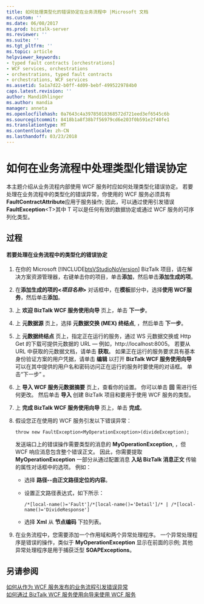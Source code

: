 ```yaml
---
title: 如何处理类型化的错误协定在业务流程中 |Microsoft 文档
ms.custom: ''
ms.date: 06/08/2017
ms.prod: biztalk-server
ms.reviewer: ''
ms.suite: ''
ms.tgt_pltfrm: ''
ms.topic: article
helpviewer_keywords:
- typed fault contracts [orchestrations]
- WCF services, orchestrations
- orchestrations, typed fault contracts
- orchestrations, WCF services
ms.assetid: 5a1a7d22-b0ff-4d09-bebf-4995229784b0
caps.latest.revision: ''
author: MandiOhlinger
ms.author: mandia
manager: anneta
ms.openlocfilehash: 0a7643c4a39785018368572d721eed3ef6545c6b
ms.sourcegitcommit: 8418b1a8f38b7f56979cd6e203f0b591e2f40fe1
ms.translationtype: MT
ms.contentlocale: zh-CN
ms.lasthandoff: 03/23/2018
---
```

# <a name="how-to-handle-typed-fault-contracts-in-orchestrations"></a>如何在业务流程中处理类型化错误协定
本主题介绍从业务流程内部使用 WCF 服务时应如何处理类型化错误协定。 若要处理在业务流程中的类型化的错误异常，你使用的 WCF 服务必须具有**FaultContractAttribute**应用于服务操作; 因此，可以通过使用引发错误**FaultException**\<T\>其中 T 可以是任何有效的数据协定或通过 WCF 服务的可序列化类型。  
  
## <a name="procedures"></a>过程  
  
#### <a name="to-handle-typed-fault-contracts-in-orchestrations"></a>若要处理在业务流程中的类型化的错误协定  
  
1.  在你的 Microsoft [!INCLUDE[btsVStudioNoVersion](../includes/btsvstudionoversion-md.md)] BizTalk 项目，请在解决方案资源管理器，右键单击你的项目，单击**添加**，然后单击**添加生成的项**。  
  
2.  在**添加生成的项的\<***项目名称***\>** 对话框中，在**模板**部分中，选择**使用 WCF服务**，然后单击**添加**。  
  
3.  上 **欢迎 BizTalk WCF 服务使用向导** 页上，单击 **下一步**。  
  
4.  上 **元数据源** 页上，选择 **元数据交换 (MEX) 终结点**, ，然后单击 **下一步**。  
  
5.  上 **元数据终结点** 页上，指定正在运行的服务，通过 WS 元数据交换或 Http Get 的下载可提供元数据的 URL — 例如，http://localhost:8005。 若要从 URL 中获取的元数据文档，请单击 **获取**。 如果正在运行的服务要求具有基本身份验证方案的用户凭据，请单击 **编辑** 以打开 **BizTalk WCF 服务使用向导** 可以在其中提供的用户名和密码访问正在运行的服务时要使用的对话框。 单击“下一步” 。  
  
6.  上 **导入 WCF 服务元数据摘要** 页上，查看你的设置。 你可以单击 **回** 需进行任何更改。 然后单击 **导入** 创建 BizTalk 项目和要用于使用 WCF 服务的类型。  
  
7.  上 **完成 BizTalk WCF 服务使用向导** 页上，单击 **完成**。  
  
8.  假设您正在使用的 WCF 服务引发以下错误异常：  
  
    ```  
    throw new FaultException<MyOperationException>(divideException);  
    ```  
  
     发送端口上的错误操作需要类型的消息的 **MyOperationException**, ，但 WCF 响应消息包含整个错误正文。 因此，你需要提取 **MyOperationException** 一部分从通过配置消息 **入站 BizTalk 消息正文** 传输的属性对话框中的选项。 例如：  
  
    -   选择 **路径--由正文路径定位的内容**。  
  
    -   设置正文路径表达式，如下所示：  
  
        ```  
        /*[local-name()='Fault']/*[local-name()='Detail']/* | /*[local-name()='DivideResponse']  
        ```  
  
    -   选择 **Xml** 从 **节点编码** 下拉列表。  
  
9. 在业务流程中，您需要添加一个作用域和两个异常处理程序。 一个异常处理程序是错误的操作，类似于 **MyOperationException** 显示在前面的示例; 其他异常处理程序是用于捕获泛型 **SOAPExceptions**。  
  
## <a name="see-also"></a>另请参阅  
 [如何从作为 WCF 服务发布的业务流程引发错误异常](../core/how-to-throw-fault-exceptions-from-orchestrations-published-as-wcf-services.md)   
 [如何通过 BizTalk WCF 服务使用向导来使用 WCF 服务](../core/how-to-use-the-biztalk-wcf-service-consuming-wizard-to-consume-a-wcf-service.md)